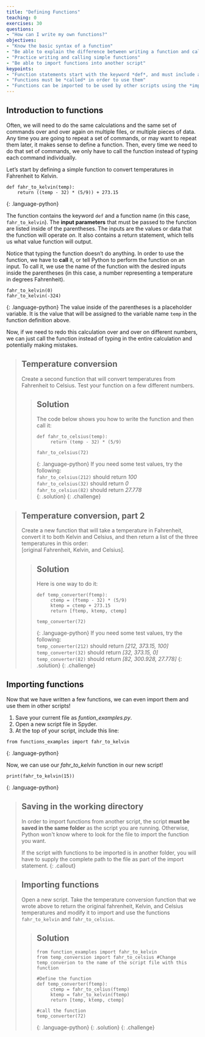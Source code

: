 ```yaml
---
title: "Defining Functions"
teaching: 0
exercises: 30
questions:
- "How can I write my own functions?"
objectives:
- "Know the basic syntax of a function"
- "Be able to explain the difference between writing a function and calling a function"
- "Practice writing and calling simple functions"
- "Be able to import functions into another script"
keypoints:
- "Function statements start with the keyword *def*, and must include a name, parameters, and a return statement"
- "Functions must be *called* in order to use them"
- "Functions can be imported to be used by other scripts using the *import* command"
---
```


## Introduction to functions
Often, we will need to do the same calculations and the same set of commands over and over again on multiple files, or multiple 
pieces of data.  Any time you are going to repeat a set of commands, or may want to repeat them later, it makes sense to define 
a function.  Then, every time we need to do that set of commands, we only have to call the function instead of typing each 
command individually.

Let’s start by defining a simple function to convert temperatures in Fahrenheit to Kelvin.
~~~
def fahr_to_kelvin(temp):
    return ((temp - 32) * (5/9)) + 273.15
~~~
{: .language-python}

The function contains the keyword `def` and a function name (in this case, `fahr_to_kelvin`).  The **input parameters** that 
must be passed to the function are listed inside of the parentheses.  The inputs are the values or data that the function will 
operate *on*.  It also contains a return statement, which tells us what value function will output.

Notice that typing the function doesn’t do anything.  In order to use the function, we have to **call** it, or tell Python to 
perform the function on an input.  To call it, we use the name of the function with the desired inputs inside the parentheses
(in this case, a number representing a temperature in degrees Fahrenheit).
~~~
fahr_to_kelvin(0)
fahr_to_kelvin(-324)
~~~
{: .language-python}
The value inside of the parentheses is a placeholder variable.  It is the value that will be assigned to the variable name 
`temp` in the function definition above.

Now, if we need to redo this calculation over and over on different numbers, we can just call the function instead of typing in 
the entire calculation and potentially making mistakes.

> ## Temperature conversion
> Create a second function that will convert temperatures from Fahrenheit to Celsius.  Test your function on a few different 
> numbers.
> > ## Solution
> > The code below shows you how to write the function and then call it:
> > ~~~
> > def fahr_to_celsius(temp):
> >      return (temp - 32) * (5/9)
> > 
> > fahr_to_celsius(72)
> > ~~~
> > {: .language-python}
> > If you need some test values, try the following:  
> > `fahr_to_celsius(212)` should return *100*  
> > `fahr_to_celsius(32)` should return *0*  
> > `fahr_to_celsius(82)` should return *27.778*  
> {: .solution}
{: .challenge}

> ## Temperature conversion, part 2
> Create a new function that will take a temperature in Fahrenheit, convert it to both Kelvin and Celsius, and then return 
> a list of the three temperatures in this order:  
> [original Fahrenheit, Kelvin, and Celsius].  
> > ## Solution
> > Here is one way to do it:
> > ~~~
> > def temp_converter(ftemp):
> >      ctemp = (ftemp - 32) * (5/9)
> >      ktemp = ctemp + 273.15
> >      return [ftemp, ktemp, ctemp]
> > 
> > temp_converter(72)
> > ~~~
> > {: .language-python}
> > If you need some test values, try the following:  
> > `temp_converter(212)` should return *[212, 373.15, 100]*  
> > `temp_converter(32)` should return *[32, 373.15, 0]*   
> > `temp_converter(82)` should return *[82, 300.928, 27.778]* 
> {: .solution}
{: .challenge}

## Importing functions
Now that we have written a few functions, we can even import them and use them in other scripts!

1. Save your current file as *funtion_examples.py*.  
2. Open a new script file in Spyder.  
3.  At the top of your script, include this line:
~~~
from functions_examples import fahr_to_kelvin
~~~
{: .language-python}

Now, we can use our *fahr_to_kelvin* function in our new script!  
~~~
print(fahr_to_kelvin(15))
~~~
{: .language-python}

> ## Saving in the working directory
> In order to import functions from another script, the script **must be saved in the same folder** as the script you are 
> running.  Otherwise, Python won't know where to look for the file to import the function you want.
> 
> If the script with functions to be imported is in another folder, you will have to supply the complete path to the file
> as part of the import statement.
{: .callout}


> ## Importing functions
> Open a new script.  Take the temperature conversion function that we wrote above to return the original fahrenheit, Kelvin, 
> and Celsius temperatures and modify it to import and use the functions `fahr_to_kelvin` and `fahr_to_celsius`.
> > ## Solution
> > ~~~
> > from function_examples import fahr_to_kelvin
> > from temp_conversion import fahr_to_celsius #Change temp_converion to the name of the script file with this function
> > 
> > #Define the function
> > def temp_converter(ftemp):
> >      ctemp = fahr_to_celius(ftemp)
> >      ktemp = fahr_to_kelvin(ftemp)
> >      return [temp, ktemp, ctemp]
> > 
> > #call the function
> > temp_converter(72)
> > ~~~
> > {: .language-python}
> {: .solution}
{: .challenge}


